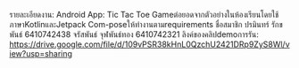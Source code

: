 รายละเอียดงาน: Android App: Tic Tac Toe Gameต่อยอดจากตัวอย่างในห้องเรียนโดยใช้ภาษาKotlinและJetpack Com-poseให้ทํางานตามrequirements ชื่อสมาชิก ปรมินทร์ รักขพันธ์ 6410742438 จรัสพันธ์ จุฬพันธ์ทอง 6410742321 ลิงค์ของคลิปdemoการรัน: https://drive.google.com/file/d/109vPSR38kHnL0QzchU2421DRp9ZyS8Wl/view?usp=sharing
